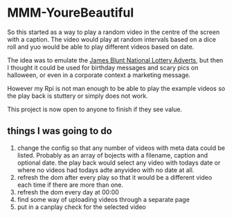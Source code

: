 # MMM-YoureBeautiful
So this started as a way to play a random video in the centre of the screen with a caption.  The video would play at random intervals based on a dice roll and yuo would be able to play different videos based on date.

The idea was to emulate the [James Blunt National Lottery Adverts](https://www.youtube.com/watch?v=krCDg3slMew), but then I thought it could be used for birthday messages and scary pics on halloween, or even in a corporate context a marketing message.

However my Rpi is not man enough to be able to play the example videos so the play back is stuttery or simply does not work.

This project is now open to anyone to finish if they see value.

## things I was going to do
1. change the config so that any number of videos with meta data could be listed.  Probably as an array of bojects with a filename, caption and optional date.  the play back would select any video with todays date or where no videos had todays adte anyvideo with no date at all.
2. refresh the dom after every play so that it would be a different video each time if there are more than one.
3. refresh the dom every day at 00:00
4. find some way of uploading videos through a separate page
5. put in a canplay check for the selected video
